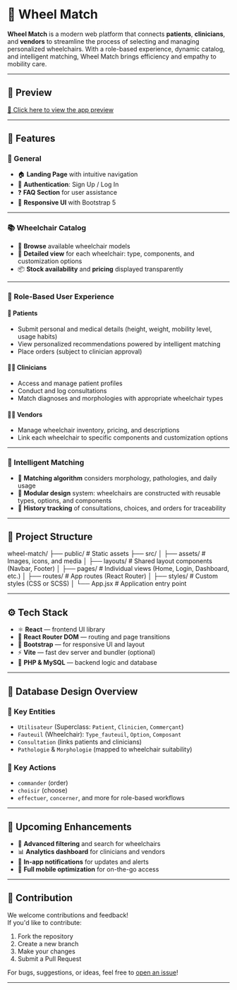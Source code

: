 # 🦽 Wheel Match

**Wheel Match** is a modern web platform that connects **patients**, **clinicians**, and **vendors** to streamline the process of selecting and managing personalized wheelchairs. With a role-based experience, dynamic catalog, and intelligent matching, Wheel Match brings efficiency and empathy to mobility care.

---

## 📸 Preview

[🔗 Click here to view the app preview](https://imgur.com/a/AGeLB2X)

---

## 🚀 Features

### 🧭 General
- 🏠 **Landing Page** with intuitive navigation  
- 🔐 **Authentication**: Sign Up / Log In  
- ❓ **FAQ Section** for user assistance  
- 🎨 **Responsive UI** with Bootstrap 5  

---

### 📚 Wheelchair Catalog
- 🦽 **Browse** available wheelchair models  
- 📄 **Detailed view** for each wheelchair: type, components, and customization options  
- 📦 **Stock availability** and **pricing** displayed transparently  

---

### 👥 Role-Based User Experience

#### 👤 Patients
- Submit personal and medical details (height, weight, mobility level, usage habits)  
- View personalized recommendations powered by intelligent matching  
- Place orders (subject to clinician approval)  

#### 👩‍⚕️ Clinicians
- Access and manage patient profiles  
- Conduct and log consultations  
- Match diagnoses and morphologies with appropriate wheelchair types  

#### 🧑‍💼 Vendors
- Manage wheelchair inventory, pricing, and descriptions  
- Link each wheelchair to specific components and customization options  

---

### 🧠 Intelligent Matching
- 🔄 **Matching algorithm** considers morphology, pathologies, and daily usage  
- 🧩 **Modular design** system: wheelchairs are constructed with reusable types, options, and components  
- 🧾 **History tracking** of consultations, choices, and orders for traceability  

---

## 📁 Project Structure



wheel-match/
├── public/                 # Static assets
├── src/
│   ├── assets/             # Images, icons, and media
│   ├── layouts/            # Shared layout components (Navbar, Footer)
│   ├── pages/              # Individual views (Home, Login, Dashboard, etc.)
│   ├── routes/             # App routes (React Router)
│   ├── styles/             # Custom styles (CSS or SCSS)
│   └── App.jsx             # Application entry point




---

## ⚙️ Tech Stack

- ⚛️ **React** — frontend UI library  
- 🔁 **React Router DOM** — routing and page transitions  
- 🎨 **Bootstrap** — for responsive UI and layout  
- ⚡ **Vite** — fast dev server and bundler (optional)  
- 🐘 **PHP & MySQL** — backend logic and database  

---

## 🧬 Database Design Overview

### 📌 Key Entities
- `Utilisateur` (Superclass: `Patient`, `Clinicien`, `Commerçant`)  
- `Fauteuil` (Wheelchair): `Type_fauteuil`, `Option`, `Composant`  
- `Consultation` (links patients and clinicians)  
- `Pathologie` & `Morphologie` (mapped to wheelchair suitability)  

### 🔑 Key Actions
- `commander` (order)  
- `choisir` (choose)  
- `effectuer`, `concerner`, and more for role-based workflows  

---

## 📌 Upcoming Enhancements

- 🔎 **Advanced filtering** and search for wheelchairs  
- 📊 **Analytics dashboard** for clinicians and vendors  
- 📨 **In-app notifications** for updates and alerts  
- 📱 **Full mobile optimization** for on-the-go access  

---

## 🤝 Contribution

We welcome contributions and feedback!  
If you'd like to contribute:

1. Fork the repository  
2. Create a new branch  
3. Make your changes  
4. Submit a Pull Request  

For bugs, suggestions, or ideas, feel free to [open an issue](#)!

---

